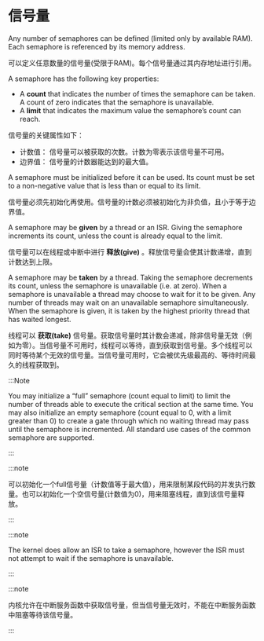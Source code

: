 # 信号量

Any number of semaphores can be defined (limited only by available RAM). Each semaphore is referenced by its memory address.

可以定义任意数量的信号量(受限于RAM)。每个信号量通过其内存地址进行引用。

A semaphore has the following key properties:

- A **count** that indicates the number of times the semaphore can be taken. A count of zero indicates that the semaphore is unavailable.
- A **limit** that indicates the maximum value the semaphore’s count can reach.

信号量的关键属性如下：

- 计数值： 信号量可以被获取的次数。计数为零表示该信号量不可用。
- 边界值： 信号量的计数器能达到的最大值。

A semaphore must be initialized before it can be used. Its count must be set to a non-negative value that is less than or equal to its limit.

信号量必须先初始化再使用。信号量的计数必须被初始化为非负值，且小于等于边界值。

A semaphore may be **given** by a thread or an ISR. Giving the semaphore increments its count, unless the count is already equal to the limit.

信号量可以在线程或中断中进行 **释放(give)** 。释放信号量会使其计数递增，直到计数达到上限。

A semaphore may be **taken** by a thread. Taking the semaphore decrements its count, unless the semaphore is unavailable (i.e. at zero). When a semaphore is unavailable a thread may choose to wait for it to be given. Any number of threads may wait on an unavailable semaphore simultaneously. When the semaphore is given, it is taken by the highest priority thread that has waited longest.

线程可以 **获取(take)** 信号量。获取信号量时其计数会递减，除非信号量无效（例如为零）。当信号量不可用时，线程可以等待，直到获取到信号量。多个线程可以同时等待某个无效的信号量。当信号量可用时，它会被优先级最高的、等待时间最久的线程获取到。

:::Note

You may initialize a “full” semaphore (count equal to limit) to limit the number of threads able to execute the critical section at the same time. You may also initialize an empty semaphore (count equal to 0, with a limit greater than 0) to create a gate through which no waiting thread may pass until the semaphore is incremented. All standard use cases of the common semaphore are supported.

:::

:::note

可以初始化一个full信号量（计数值等于最大值），用来限制某段代码的并发执行数量。也可以初始化一个空信号量(计数值为0)，用来阻塞线程，直到该信号量释放。

:::

:::note

The kernel does allow an ISR to take a semaphore, however the ISR must not attempt to wait if the semaphore is unavailable.

:::

:::note

内核允许在中断服务函数中获取信号量，但当信号量无效时，不能在中断服务函数中阻塞等待该信号量。

:::